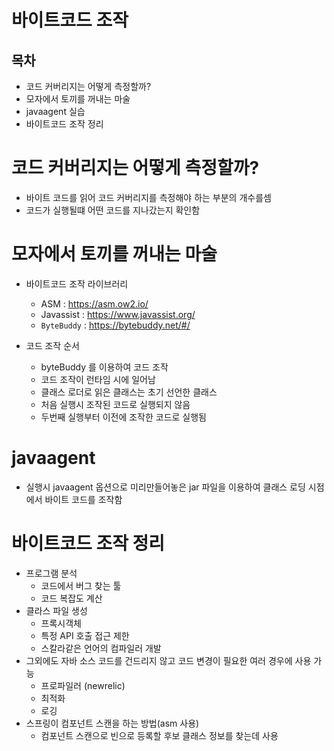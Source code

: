 # 바이트코드 조작

## 목차
- 코드 커버리지는 어떻게 측정할까?
- 모자에서 토끼를 꺼내는 마술
- javaagent 실습
- 바이트코드 조작 정리

# 코드 커버리지는 어떻게 측정할까?
- 바이트 코드를 읽어 코드 커버리지를 측정해야 하는 부분의 개수를셈
- 코드가 실행될떄 어떤 코드를 지나갔는지 확인함

# 모자에서 토끼를 꺼내는 마술
- 바이트코드 조작 라이브러리
    - ASM : https://asm.ow2.io/
    - Javassist : https://www.javassist.org/
    - `ByteBuddy` : https://bytebuddy.net/#/

- 코드 조작 순서
    - byteBuddy 를 이용하여 코드 조작
    - 코드 조작이 런타임 시에 일어남
    - 클래스 로더로 읽은 클래스는 초기 선언한 클래스
    - 처음 실행시 조작된 코드로 실행되지 않음
    - 두번째 실행부터 이전에 조작한 코드로 실행됨
# javaagent
- 실행시 javaagent 옵션으로 미리만들어놓은 jar 파일을 이용하여 클래스 로딩 시점에서 바이트 코드를 조작함

# 바이트코드 조작 정리
- 프로그램 분석
    - 코드에서 버그 찾는 툴
    - 코드 복잡도 계산
- 클라스 파일 생성
    - 프록시객체
    - 특정 API 호출 접근 제한
    - 스칼라같은 언어의 컴파일러 개발
- 그외에도 자바 소스 코드를 건드리지 않고 코드 변경이 필요한 여러 경우에 사용 가능
    - 프로파일러 (newrelic)
    - 최적화
    - 로깅
- 스프링이 컴포넌트 스캔을 하는 방법(asm 사용)
    - 컴포넌트 스캔으로 빈으로 등록할 후보 클래스 정보를 찾는데 사용 